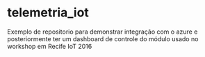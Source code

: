 # telemetria_iot
Exemplo de repositorio para demonstrar integração com o azure e posteriormente ter um dashboard de controle do módulo usado no workshop em Recife IoT 2016

